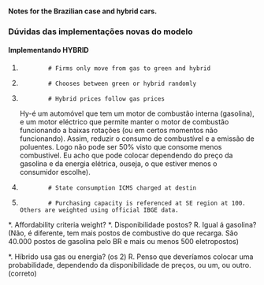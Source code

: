 #### Notes for the Brazilian case and hybrid cars.

### Dúvidas das implementações novas do modelo

#### Implementando HYBRID

1.             # Firms only move from gas to green and hybrid
2.             # Chooses between green or hybrid randomly
3.             # Hybrid prices follow gas prices
   Hy-é um automóvel que tem um motor de combustão interna (gasolina), e um motor eléctrico que permite manter o motor 
   de combustão funcionando a baixas rotações (ou em certos momentos não funcionando). Assim, reduzir o consumo de 
   combustível e a emissão de poluentes. Logo não pode ser 50% visto que consome menos combustivel. Eu acho que pode 
   colocar dependendo do preço da gasolina e da energia elétrica, ouseja, o que estiver menos o consumidor escolhe).
4.             # State consumption ICMS charged at destin
5.             # Purchasing capacity is referenced at SE region at 100. Others are weighted using official IBGE data.

*. Affordability criteria weight?
*. Disponibilidade postos?
R. Igual á gasolina? (Não, é diferente, tem mais postos de combustive do que recarga. São 40.000 postos de gasolina pelo BR e mais ou menos 500 eletropostos)
   
*. Híbrido usa gas ou energia? (os 2)
R. Penso que deveríamos colocar uma probabilidade, dependendo da disponibilidade de preços, ou um, ou outro. (correto)
